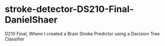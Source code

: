 # stroke-detector-DS210-Final-DanielShaer

D210 Final, Where I created a Brain Stroke Predictor using a Decision Tree Classifier 
